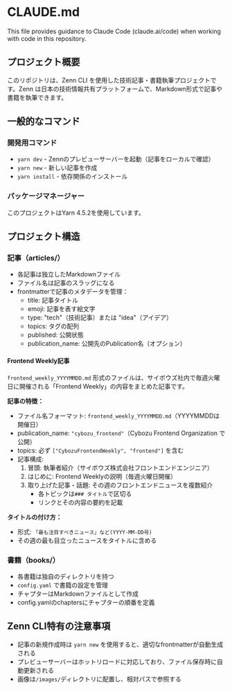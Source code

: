 # CLAUDE.md

This file provides guidance to Claude Code (claude.ai/code) when working with code in this repository.

## プロジェクト概要

このリポジトリは、Zenn CLI を使用した技術記事・書籍執筆プロジェクトです。Zenn は日本の技術情報共有プラットフォームで、Markdown形式で記事や書籍を執筆できます。

## 一般的なコマンド

### 開発用コマンド
- `yarn dev` - Zennのプレビューサーバーを起動（記事をローカルで確認）
- `yarn new` - 新しい記事を作成
- `yarn install` - 依存関係のインストール

### パッケージマネージャー
このプロジェクトはYarn 4.5.2を使用しています。

## プロジェクト構造

### 記事（articles/）
- 各記事は独立したMarkdownファイル
- ファイル名は記事のスラッグになる
- frontmatterで記事のメタデータを管理：
  - title: 記事タイトル
  - emoji: 記事を表す絵文字
  - type: "tech"（技術記事）または "idea"（アイデア）
  - topics: タグの配列
  - published: 公開状態
  - publication_name: 公開先のPublication名（オプション）

#### Frontend Weekly記事
`frontend_weekly_YYYYMMDD.md` 形式のファイルは、サイボウズ社内で毎週火曜日に開催される「Frontend Weekly」の内容をまとめた記事です。

**記事の特徴：**
- ファイル名フォーマット: `frontend_weekly_YYYYMMDD.md`（YYYYMMDDは開催日）
- publication_name: `"cybozu_frontend"`（Cybozu Frontend Organization で公開）
- topics: 必ず `["CybozuFrontendWeekly", "frontend"]` を含む
- 記事構成:
  1. 冒頭: 執筆者紹介（サイボウズ株式会社フロントエンドエンジニア）
  2. はじめに: Frontend Weeklyの説明（毎週火曜日開催）
  3. 取り上げた記事・話題: その週のフロントエンドニュースを複数紹介
     - 各トピックは`### タイトル`で区切る
     - リンクとその内容の要約を記載

**タイトルの付け方：**
- 形式: `「最も注目すべきニュース」など(YYYY-MM-DD号)`
- その週の最も目立ったニュースをタイトルに含める

### 書籍（books/）
- 各書籍は独自のディレクトリを持つ
- `config.yaml` で書籍の設定を管理
- チャプターはMarkdownファイルとして作成
- config.yamlのchaptersにチャプターの順番を定義

## Zenn CLI特有の注意事項

- 記事の新規作成時は `yarn new` を使用すると、適切なfrontmatterが自動生成される
- プレビューサーバーはホットリロードに対応しており、ファイル保存時に自動更新される
- 画像は`/images/`ディレクトリに配置し、相対パスで参照する